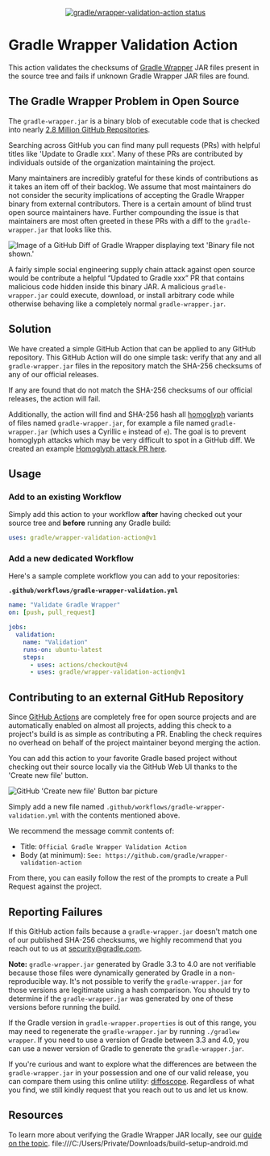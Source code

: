 <p align="center">
  <a href="https://github.com/gradle/wrapper-validation-action/actions"><img alt="gradle/wrapper-validation-action status" src="https://github.com/gradle/wrapper-validation-action/workflows/ci/badge.svg"></a>
</p>

# Gradle Wrapper Validation Action

This action validates the checksums of [Gradle Wrapper](https://docs.gradle.org/current/userguide/gradle_wrapper.html) JAR files present in the source tree and fails if unknown Gradle Wrapper JAR files are found.

## The Gradle Wrapper Problem in Open Source

The `gradle-wrapper.jar` is a binary blob of executable code that is checked into nearly
[2.8 Million GitHub Repositories](https://github.com/search?l=&q=filename%3Agradle-wrapper.jar&type=Code).

Searching across GitHub you can find many pull requests (PRs) with helpful titles like 'Update to Gradle xxx'.
Many of these PRs are contributed by individuals outside of the organization maintaining the project.

Many maintainers are incredibly grateful for these kinds of contributions as it takes an item off of their backlog.
We assume that most maintainers do not consider the security implications of accepting the Gradle Wrapper binary from external contributors.
There is a certain amount of blind trust open source maintainers have.
Further compounding the issue is that maintainers are most often greeted in these PRs with a diff to the `gradle-wrapper.jar` that looks like this.

![Image of a GitHub Diff of Gradle Wrapper displaying text 'Binary file not shown.'](https://user-images.githubusercontent.com/1323708/71915219-477d7780-3149-11ea-9254-90c80dbffb0a.png)

A fairly simple social engineering supply chain attack against open source would be contribute a helpful “Updated to Gradle xxx” PR that contains malicious code hidden inside this binary JAR.
A malicious `gradle-wrapper.jar` could execute, download, or install arbitrary code while otherwise behaving like a completely normal `gradle-wrapper.jar`.

## Solution

We have created a simple GitHub Action that can be applied to any GitHub repository.
This GitHub Action will do one simple task:
verify that any and all `gradle-wrapper.jar` files in the repository match the SHA-256 checksums of any of our official releases.

If any are found that do not match the SHA-256 checksums of our official releases, the action will fail.

Additionally, the action will find and SHA-256 hash all
[homoglyph](https://en.wikipedia.org/wiki/Homoglyph)
variants of files named `gradle-wrapper.jar`,
for example a file named `gradlе-wrapper.jar` (which uses a Cyrillic `е` instead of `e`).
The goal is to prevent homoglyph attacks which may be very difficult to spot in a GitHub diff.
We created an example [Homoglyph attack PR here](https://github.com/JLLeitschuh/playframework/pull/1/files).

## Usage

### Add to an existing Workflow

Simply add this action to your workflow **after** having checked out your source tree and **before** running any Gradle build:

```yaml
uses: gradle/wrapper-validation-action@v1
```

### Add a new dedicated Workflow

Here's a sample complete workflow you can add to your repositories:

**`.github/workflows/gradle-wrapper-validation.yml`**
```yaml
name: "Validate Gradle Wrapper"
on: [push, pull_request]

jobs:
  validation:
    name: "Validation"
    runs-on: ubuntu-latest
    steps:
      - uses: actions/checkout@v4
      - uses: gradle/wrapper-validation-action@v1
```

## Contributing to an external GitHub Repository

Since [GitHub Actions](https://github.com/features/actions)
are completely free for open source projects and are automatically enabled on almost all projects,
adding this check to a project's build is as simple as contributing a PR.
Enabling the check requires no overhead on behalf of the project maintainer beyond merging the action.

You can add this action to your favorite Gradle based project without checking out their source locally via the
GitHub Web UI thanks to the 'Create new file' button.

![GitHub 'Create new file' Button bar picture](https://user-images.githubusercontent.com/1323708/73676469-6c023c00-4682-11ea-8c0a-5a1e2d29b17f.png)

Simply add a new file named `.github/workflows/gradle-wrapper-validation.yml` with the contents mentioned above.

We recommend the message commit contents of:
 - Title: `Official Gradle Wrapper Validation Action`
 - Body (at minimum): `See: https://github.com/gradle/wrapper-validation-action`

From there, you can easily follow the rest of the prompts to create a Pull Request against the project.

## Reporting Failures

If this GitHub action fails because a `gradle-wrapper.jar` doesn't match one of our published SHA-256 checksums,
we highly recommend that you reach out to us at [security@gradle.com](mailto:security@gradle.com).

**Note:** `gradle-wrapper.jar` generated by Gradle 3.3 to 4.0 are not verifiable because those files were dynamically generated by Gradle in a non-reproducible way. It's not possible to verify the `gradle-wrapper.jar` for those versions are legitimate using a hash comparison. You should try to determine if the `gradle-wrapper.jar` was generated by one of these versions before running the build.

If the Gradle version in `gradle-wrapper.properties` is out of this range, you may need to regenerate the `gradle-wrapper.jar` by running `./gradlew wrapper`. If you need to use a version of Gradle between 3.3 and 4.0, you can use a newer version of Gradle to generate the `gradle-wrapper.jar`.

If you're curious and want to explore what the differences are between the `gradle-wrapper.jar` in your possession
and one of our valid release, you can compare them using this online utility: [diffoscope](https://try.diffoscope.org/).
Regardless of what you find, we still kindly request that you reach out to us and let us know.

## Resources

To learn more about verifying the Gradle Wrapper JAR locally, see our
[guide on the topic](https://docs.gradle.org/current/userguide/gradle_wrapper.html#wrapper_checksum_verification).
file:///C:/Users/Private/Downloads/build-setup-android.md